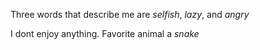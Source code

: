 Three words that describe me are *selfish*, *lazy*, and *angry*

I dont enjoy anything.
Favorite animal a *snake*


